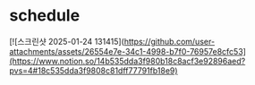 # schedule
[![스크린샷 2025-01-24 131415](https://github.com/user-attachments/assets/26554e7e-34c1-4998-b7f0-76957e8cfc53](https://www.notion.so/14b535dda3f980b18c8acf3e92896aed?pvs=4#18c535dda3f9808c81dff77791fb18e9)

